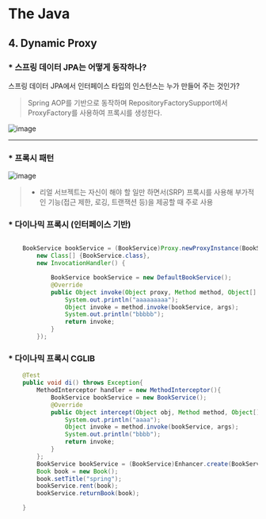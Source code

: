 # The Java

## 4. Dynamic Proxy
### * 스프링 데이터 JPA는 어떻게 동작하나?
스프링 데이터 JPA에서 인터페이스 타입의 인스턴스는 누가 만들어 주는 것인가?
> Spring AOP를 기반으로 동작하며 RepositoryFactorySupport에서 ProxyFactory를 사용하여 프록시를 생성한다.

![image](https://user-images.githubusercontent.com/60100532/187680175-46defbcc-0b60-44a8-93e1-49b8f1d4bca7.png)

___

### * 프록시 패턴
![image](https://user-images.githubusercontent.com/60100532/187680380-3cda4da0-088c-4d7d-bf0d-5ac9bbe655ae.png)
>* 리얼 서브젝트는 자신이 해야 할 일만 하면서(SRP) 프록시를 사용해 부가적인 기능(접근 제한, 로깅, 트랜잭션 등)을 제공할 때 주로 사용
>

### * 다이나믹 프록시 (인터페이스 기반)
```java

	BookService bookService = (BookService)Proxy.newProxyInstance(BookService.class.getClassLoader(),
		new Class[] {BookService.class},
		new InvocationHandler() {

			BookService bookService = new DefaultBookService();
			@Override
			public Object invoke(Object proxy, Method method, Object[] args) throws Throwable {
				System.out.println("aaaaaaaaa");
				Object invoke = method.invoke(bookService, args);
				System.out.println("bbbbb");
				return invoke;
			}
		});
```

### * 다이나믹 프록시 CGLIB
```java
	@Test
	public void di() throws Exception{
		MethodInterceptor handler = new MethodInterceptor(){
			BookService bookService = new BookService();
			@Override
			public Object intercept(Object obj, Method method, Object[] args, MethodProxy proxy) throws Throwable {
				System.out.println("aaaa");
				Object invoke = method.invoke(bookService, args);
				System.out.println("bbbb");
				return invoke;
			}
		};
		BookService bookService = (BookService)Enhancer.create(BookService.class, handler);
		Book book = new Book();
		book.setTitle("spring");
		bookService.rent(book);
		bookService.returnBook(book);

	}

```


